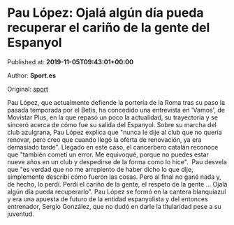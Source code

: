 
# Pau López: Ojalá algún día pueda recuperar el cariño de la gente del Espanyol

Published at: **2019-11-05T09:43:01+00:00**

Author: **Sport.es**

Original: [sport](https://www.sport.es/es/noticias/espanyol/pau-lopez-ojala-algun-dia-pueda-recuperar-el-carino-de-la-gente-del-espanyol-7714906)

Pau López, que actualmente defiende la portería de la Roma tras su paso la pasada temporada por el Betis, ha concedido una entrevista en 'Vamos', de Movistar Plus, en la que repasó un poco la actualidad, su trayectoria y se sinceró acerca de cómo fue su salida del Espanyol.
Sobre su marcha del club azulgrana, Pau López explica que "nunca le dije al club que no quería renovar, pero creo que cuando llegó la oferta de renovación, ya era demasiado tarde".
Llegado en este caso, el cancerbero catalán reconoce que "también cometí un error. Me equivoqué, porque no puedes estar nueve años en un club y despedirse de la forma como lo hice".  Pau desvela que "es verdad que no me arrepiento de haber dicho lo que dije, simplemente describí cómo fueron las cosas. Pero al final no gané nada y, de hecho, lo perdí. Perdí el cariño de la gente, el respeto de la gente ... Ojalá algún día pueda recuperarlo".
Pau López se formó en la cantera blanquiazul y era una apuesta de futuro de la entidad espanyolista y del entonces entrenador, Sergio González, que no dudó en darle la titularidad pese a su juventud.
